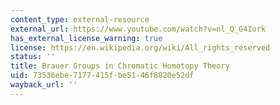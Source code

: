 ```yaml
---
content_type: external-resource
external_url: https://www.youtube.com/watch?v=nl_Q_G4Iork
has_external_license_warning: true
license: https://en.wikipedia.org/wiki/All_rights_reserved
status: ''
title: Brauer Groups in Chromatic Homotopy Theory
uid: 73536ebe-7177-415f-be51-46f8820e52df
wayback_url: ''
---
```

